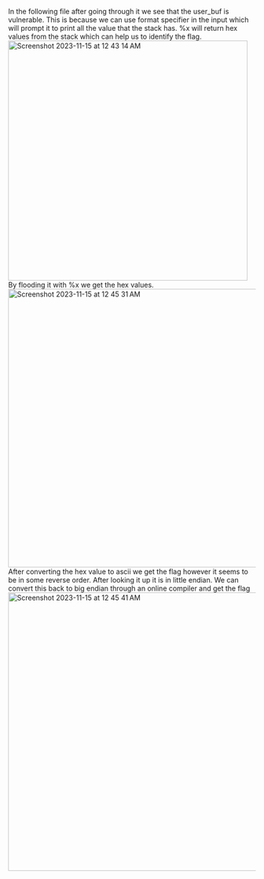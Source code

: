 In the following file after going through it we see that the user_buf is vulnerable. This is because we can use format specifier in the input which will prompt it to print all the value that the stack has. %x will return hex values from the stack which can help us to identify the flag.
<img width="487" alt="Screenshot 2023-11-15 at 12 43 14 AM" src="https://github.com/nsjss1207/Crypto/assets/107710230/4661e630-e270-4424-81d5-50e6495415b2">
By flooding it with %x we get the hex values.
<img width="565" alt="Screenshot 2023-11-15 at 12 45 31 AM" src="https://github.com/nsjss1207/Crypto/assets/107710230/b3cfd187-9fe0-4246-8612-657634f5e247">
After converting the hex value to ascii we get the flag however it seems to be in some reverse order. After looking it up it is in little endian. We can convert this back to big endian through an online compiler and get the flag
<img width="565" alt="Screenshot 2023-11-15 at 12 45 41 AM" src="https://github.com/nsjss1207/Crypto/assets/107710230/31cadbf7-ddfc-4082-bbff-392d84e8826c">
